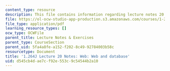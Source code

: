 ```yaml
---
content_type: resource
description: This file contains information regarding lecture notes 20.
file: https://ol-ocw-studio-app-production.s3.amazonaws.com/courses/1-264j-database-internet-and-systems-integration-technologies-fall-2013/d545cb4dae7cf92e553c9c54544b2a10_MIT1_264JF13_lect_20.pdf
file_type: application/pdf
learning_resource_types: []
ocw_type: OCWFile
parent_title: Lecture Notes & Exercises
parent_type: CourseSection
parent_uid: 5fa4a8fe-a152-f202-8c49-92784003b58c
resourcetype: Document
title: '1.264J Lecture 20 Notes: Web: Web and database'
uid: d545cb4d-ae7c-f92e-553c-9c54544b2a10
---
```

